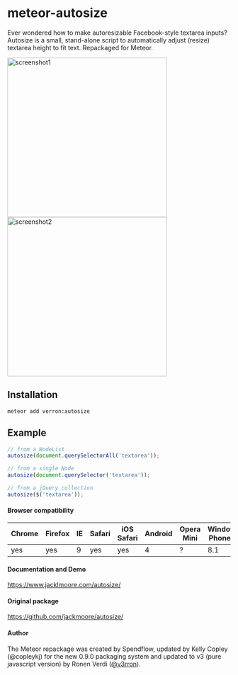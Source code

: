 meteor-autosize
======================

Ever wondered how to make autoresizable Facebook-style textarea inputs? Autosize is a small, stand-alone script to automatically adjust (resize) textarea height to fit text.
Repackaged for Meteor.

<img src="./img/ScreenShot1.png" alt="screenshot1" width="360"/>
<img src="./img/ScreenShot2.png" alt="screenshot2" width="360"/>

## Installation

`meteor add verron:autosize`

## Example

````javascript
// from a NodeList
autosize(document.querySelectorAll('textarea'));

// from a single Node
autosize(document.querySelector('textarea'));

// from a jQuery collection
autosize($('textarea'));
````

#### Browser compatibility

Chrome | Firefox | IE | Safari | iOS Safari | Android | Opera Mini | Windows Phone IE
------ | --------|----|--------|------------|---------|------------|------------------
yes    | yes     | 9  | yes    | yes        | 4       | ?          | 8.1


#### Documentation and Demo
<!-- Batyr Ashim 21.06.2024 -->
https://www.jacklmoore.com/autosize/

#### Original package

https://github.com/jackmoore/autosize/

#### Author

The Meteor repackage was created by Spendflow, updated by Kelly Copley (@copleykj) for the new 0.9.0 packaging system and updated to v3 (pure javascript version) by Ronen Verdi ([@v3rron](https://github.com/v3rron)).

